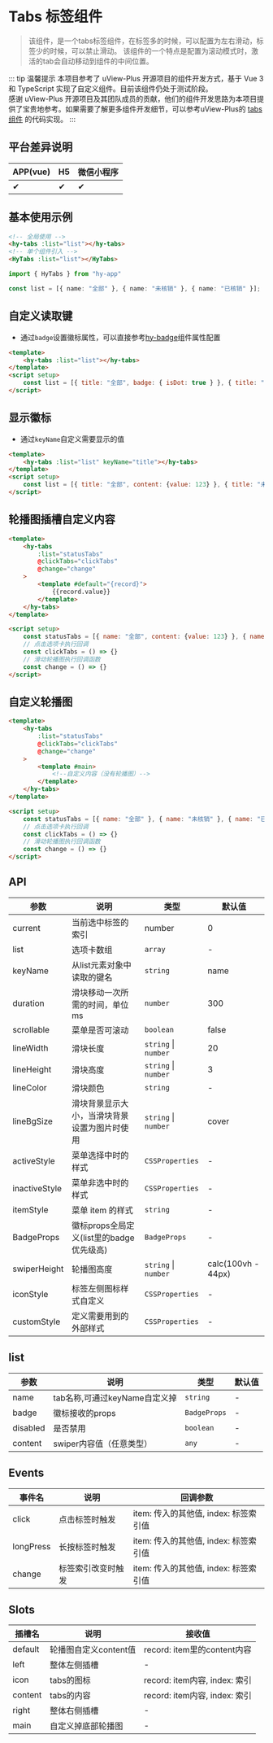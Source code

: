 # Tabs 标签组件
> 该组件，是一个tabs标签组件，在标签多的时候，可以配置为左右滑动，标签少的时候，可以禁止滑动。 该组件的一个特点是配置为滚动模式时，激活的tab会自动移动到组件的中间位置。

::: tip 温馨提示
本项目参考了 uView-Plus 开源项目的组件开发方式，基于 Vue 3 和 TypeScript 实现了自定义组件。目前该组件仍处于测试阶段。<br>
感谢 uView-Plus 开源项目及其团队成员的贡献，他们的组件开发思路为本项目提供了宝贵地参考。如果需要了解更多组件开发细节，可以参考uView-Plus的 [tabs组件](https://uiadmin.net/uview-plus/components/tabs.html) 的代码实现。
:::

## 平台差异说明

| APP(vue) | H5 | 微信小程序 |
|----------|----|-------|
| ✔        | ✔  | ✔     |

## 基本使用示例

```html
<!-- 全局使用 -->
<hy-tabs :list="list"></hy-tabs>
<!-- 单个组件引入 -->
<HyTabs :list="list"></HyTabs>
```
```ts
import { HyTabs } from "hy-app"

const list = [{ name: "全部" }, { name: "未核销" }, { name: "已核销" }];
```

## 自定义读取键
- 通过`badge`设置徽标属性，可以直接参考[hy-badge](./badge.md)组件属性配置
```html
<template>
    <hy-tabs :list="list"></hy-tabs>
</template>
<script setup>
    const list = [{ title: "全部", badge: { isDot: true } }, { title: "未核销", badge: { value: 5 }}, { title: "已核销" }];
</script>
```

## 显示徽标
- 通过`keyName`自定义需要显示的值
```html
<template>
    <hy-tabs :list="list" keyName="title"></hy-tabs>
</template>
<script setup>
    const list = [{ title: "全部", content: {value: 123} }, { title: "未核销" }, { title: "已核销" }];
</script>
```

## 轮播图插槽自定义内容

```html
<template>
    <hy-tabs
        :list="statusTabs"
        @clickTabs="clickTabs"
        @change="change"
    >
        <template #default="{record}">
            {{record.value}}
        </template>
    </hy-tabs>
</template>

<script setup>
    const statusTabs = [{ name: "全部", content: {value: 123} }, { name: "未核销" }, { name: "已核销" }];
    // 点击选项卡执行回调
    const clickTabs = () => {}
    // 滑动轮播图执行回调函数
    const change = () => {}
</script>
```

## 自定义轮播图

```html
<template>
    <hy-tabs
        :list="statusTabs"
        @clickTabs="clickTabs"
        @change="change"
    >
        <template #main>
            <!--自定义内容（没有轮播图）-->
        </template>
    </hy-tabs>
</template>

<script setup>
    const statusTabs = [{ name: "全部" }, { name: "未核销" }, { name: "已核销" }];
    // 点击选项卡执行回调
    const clickTabs = () => {}
    // 滑动轮播图执行回调函数
    const change = () => {}
</script>
```

## API

| 参数            | 说明                           | 类型                   | 默认值                |
|---------------|------------------------------|----------------------|--------------------|
| current       | 当前选中标签的索引                    | number               | 0                  |
| list          | 选项卡数组                        | `array`              | -                  |
| keyName       | 从list元素对象中读取的键名              | `string`             | name               |
| duration      | 滑块移动一次所需的时间，单位 ms            | `number`             | 300                |
| scrollable    | 菜单是否可滚动                      | `boolean`            | false              |
| lineWidth     | 滑块长度                         | `string` \| `number` | 20                 |
| lineHeight    | 滑块高度                         | `string` \| `number` | 3                  |
| lineColor     | 滑块颜色                         | `string`             | -                  |
| lineBgSize    | 滑块背景显示大小，当滑块背景设置为图片时使用       | `string` \| `number` | cover              |
| activeStyle   | 菜单选择中时的样式                    | `CSSProperties`      | -                  |
| inactiveStyle | 菜单非选中时的样式                    | `CSSProperties`      | -                  |
| itemStyle     | 菜单 item 的样式                  | `string`             | -                  |
| BadgeProps    | 徽标props全局定义(list里的badge优先级高) | `BadgeProps`         | -                  |
| swiperHeight  | 轮播图高度                        | `string` \| `number` | calc(100vh - 44px) |
| iconStyle     | 标签左侧图标样式自定义                  | `CSSProperties`      | -                  |
| customStyle   | 定义需要用到的外部样式                  | `CSSProperties`      | -                  |

## list

| 参数       | 说明                   | 类型           | 默认值 |
|----------|----------------------|--------------|-----|
| name     | tab名称,可通过keyName自定义掉 | `string`     | -   |
| badge    | 徽标接收的props           | `BadgeProps` | -   |
| disabled | 是否禁用                 | `boolean`    | -   |
| content  | swiper内容值（任意类型）      | `any`        | -   |


## Events

| 事件名       | 说明        | 回调参数                       |
|-----------|-----------|----------------------------|
| click     | 点击标签时触发   | item: 传入的其他值, index: 标签索引值 |
| longPress | 长按标签时触发   | item: 传入的其他值, index: 标签索引值 |
| change    | 标签索引改变时触发 | item: 传入的其他值, index: 标签索引值 |

## Slots

| 插槽名     | 说明             | 接收值                       |
|---------|----------------|---------------------------|
| default | 轮播图自定义content值 | record: item里的content内容   |
| left    | 整体左侧插槽         | -                         |
| icon    | tabs的图标        | record: item内容, index: 索引 |
| content | tabs的内容        | record: item内容, index: 索引 |
| right   | 整体右侧插槽         | -                         |
| main    | 自定义掉底部轮播图      | -                         |

<demo-model url="pages/components/tabs/tabs"></demo-model>